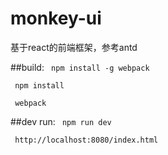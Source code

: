 # monkey-ui
基于react的前端框架，参考antd


##build:
<code> npm install -g webpack</code>	

<code> npm install </code>

<code> webpack </code>

##dev run:
<code> npm run dev </code>

<code>	http://localhost:8080/index.html</code>